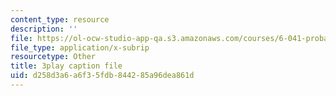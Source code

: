```yaml
---
content_type: resource
description: ''
file: https://ol-ocw-studio-app-qa.s3.amazonaws.com/courses/6-041-probabilistic-systems-analysis-and-applied-probability-fall-2010/d258d3a6a6f35fdb844285a96dea861d_-qCEoqpwjf4.vtt
file_type: application/x-subrip
resourcetype: Other
title: 3play caption file
uid: d258d3a6-a6f3-5fdb-8442-85a96dea861d
---
```

